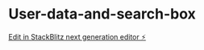 # User-data-and-search-box

[Edit in StackBlitz next generation editor ⚡️](https://stackblitz.com/~/github.com/RaviprasadKolli/User-data-and-search-box)